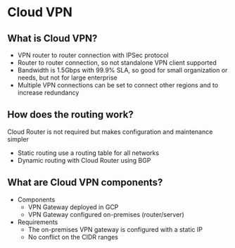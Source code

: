 # Cloud VPN

## What is Cloud VPN?
 - VPN router to router connection with IPSec protocol
 - Router to router connection, so not standalone VPN client supported
 - Bandwidth is 1.5Gbps with 99.9% SLA, so good for small organization or needs, but not for large enterprise
 - Multiple VPN connections can be set to connect other regions and to increase redundancy

## How does the routing work?
Cloud Router is not required but makes configuration and maintenance simpler
   - Static routing use a routing table for all networks
   - Dynamic routing with Cloud Router using BGP

## What are Cloud VPN components?
- Components
   - VPN Gateway deployed in GCP
   - VPN Gateway configured on-premises (router/server)
 - Requirements
   - The on-premises VPN gateway is configured with a static IP
   - No conflict on the CIDR ranges
